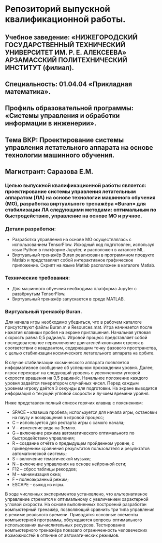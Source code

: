 # Репозиторий выпускной квалификационной работы.
## Учебное заведение: «НИЖЕГОРОДСКИЙ ГОСУДАРСТВЕННЫЙ ТЕХНИЧЕСКИЙ УНИВЕРСИТЕТ ИМ. Р. Е. АЛЕКСЕЕВА» АРЗАМАССКИЙ ПОЛИТЕХНИЧЕСКИЙ ИНСТИТУТ (филиал).
## Специальность: 01.04.04 «Прикладная математика».
## Профиль образовательной программы: «Системы управления и обработки информации в инженерии».
## Тема ВКР: Проектирование системы управления летательного аппарата на основе технологии машинного обучения.
## Магистрант: Саразова Е.М.

### Целью выпускной квалификационной работы является: проектирование системы управления летательным аппаратом (ЛА) на основе технологии машинного обучения (МО), разработка виртуального тренажёра «Buran» для стабилизации ЛА следующими методами: оптимальным по быстродействию, управление на основе МО и ручное.
### Детали разработки:
* Разработка управления на основе МО осуществлялась с использованием TensorFlow. Исходный код подготовлен, используя язык Python в платформе Jupyter, и расположен в каталоге ML.
* Виртуальный тренажёр Buran реализован в программном продукте Matlab и представляет собой интерактивное графическое приложение. Скрипт на языке Matlab расположен в каталоге Matlab.
### Технические требования:
* Для машинного обуечния необходима платформа Jupyter с развёрнутым TensorFlow.
* Виртуальный тренажёр запускается в среде MATLAB.
### Виртуальный тренажёр Buran.
Для начала игры необходимо убедиться, что в рабочем каталоге присутствуют файлы Buran.m и Resources.mat. Игра начинается после нажатия клавиши пробел на экране приглашения. Начальная угловая скорость равна 0,5 радиан/с. Игровой процесс представляет собой последовательное переключение двигателей кнопками стрелок в соответствии с квадрантом, содержащим точку фазового пространства, с целью стабилизации космического летательного аппарата на орбите.


В случае стабилизации космического аппарата появляется информативное сообщение об успешном прохождении уровня. Далее, игрок переходит на следующий уровень с увеличением угловой скорости вращения на 0,5 радиан/с. Начальное положение каждого уровня задаётся генератором случайных чисел. Перед каждым уровнем игроку даётся 3 секунды для подготовки. На экране выводится информация о текущей угловой скорости и лучшем времени уровня.


Ниже представлен полный список горячих клавиш с пояснением:
* SPACE – клавиша пробела; используется для начала игры, остановки на паузу и возвращения в игровой процесс;
* C – используется для рестарта игры с самого начала;
* V – изменение вида на Землю.
* G – включение режима автоматического оптимального по быстродействию управления;
* R – создание отчёта о предыдущем пройденном уровне, с приведением сравнения результатов пользователя и результатов автоматической системы;
* S – включение тематической музыки;
* N – включение управления на основе нейронной сети;
* F12 – сброс таблицы рекордов;
* M – минимизация окна;
* F – полноэкранный режим;
* ESCAPE – выход из игры.

В ходе численных экспериментов установлено, что альтернативное управление стремится к оптимальному с увеличением характерной угловой скорости. На основе выполненных построений разработан компьютерный тренажёр, позволяющий сравнить три типа управления в режиме реального времени. Приводятся основные элементы компьютерной программы, обсуждаются вопросы оптимального использования вычислительных ресурсов. Тестирование компьютерного тренажёра показало ограниченность человеческих возможностей в отличие от автоматических режимов.